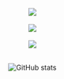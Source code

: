 
<div align="center"">
    <img src="https://skillicons.dev/icons?i=figma,html,css,bootstrap,react,nextjs" />
  </div>
<br>
  <div align="center">
    <img src="https://skillicons.dev/icons?i=c,cpp,js,ts,py" />
  </div>
<br>
</div>
  <div align="center">
    <img src="https://skillicons.dev/icons?i=git,bash,linux,postgres,md" />
  </div>
<br>

<div align="center">

  ![GitHub stats](https://github-readme-stats.vercel.app/api?username=Mushigarou&show_icons=true&theme=radical)
</div>

<!--
**Mushigarou/Mushigarou** is a ✨ _special_ ✨ repository because its `README.md` (this file) appears on your GitHub profile.

Here are some ideas to get you started:


- 🌱 I’m currently learning ...
- 👯 I’m looking to collaborate on ...
- 🤔 I’m looking for help with ...
- 💬 Ask me about ... 
- 📫 How to reach me: ...
- 😄 Pronouns: ...
- ⚡ Fun fact: ...
-->
